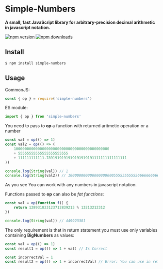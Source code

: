 # Simple-Numbers
**A small, fast JavaScript library for arbitrary-precision decimal arithmetic in javascript notation.**

[![npm version](https://img.shields.io/npm/v/simple-numbers.svg)](https://www.npmjs.com/package/simple-numbers)
[![npm downloads](https://img.shields.io/npm/dw/simple-numbers)](https://www.npmjs.com/package/simple-numbers)

## Install
`$ npm install simple-numbers`

## Usage

CommonJS:

```javascript
const { op } = require('simple-numbers')
```

ES module:

```javascript
import { op } from 'simple-numbers'
```

You need to pass to **op** a function with returned aritmetic operation or a number
```javascript
const val = op(() => 1)
const val2 = op(() => (
    10000000000000000000000000000000000000000000
    + 55555555555555555555555
    + 111111111111.7891919191919191919191111111111111111
))

console.log(String(val)) // 1
console.log(String(val2)) // 10000000000000000000055555555555666666666666.7891919191919191919191111111111111111
```
As you see You can work with any numbers in javascript notation.

Functions passed to **op** can also be _fat functions_:
```javascript
const val = op(function f() {
    return 128931823123712839213 % 13213212312
})

console.log(String(val)) // 449923381
```

The only requirement is that in return statement you must use only
variables containing **BigNumbers** as values:
```javascript
const val = op(() => 1)
const result1 = op(() => 1 + val) // Is Correct

const incorrectVal = 1
const result2 = op(() => 1 + incorrectVal) // Error: You can use in return statement only variables initialized with BigNumber value
```